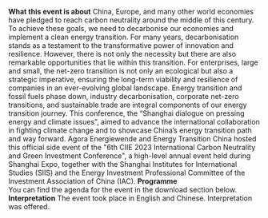 **What this event is about**
China, Europe, and many other world economies have pledged to reach carbon neutrality around the middle of this century. To achieve these goals, we need to decarbonise our economies and implement a clean energy transition.
For many years, decarbonisation stands as a testament to the transformative power of innovation and resilience. However, there is not only the necessity but there are also remarkable opportunities that lie within this transition. For enterprises, large and small, the net-zero transition is not only an ecological but also a strategic imperative, ensuring the long-term viability and resilience of companies in an ever-evolving global landscape.
Energy transition and fossil fuels phase down, industry decarbonisation, corporate net-zero transitions, and sustainable trade are integral components of our energy transition journey. This conference, the “Shanghai dialogue on pressing energy and climate issues”, aimed to advance the international collaboration in fighting climate change and to showcase China’s energy transition path and way forward.
Agora Energiewende and Energy Transition China hosted this official side event of the "6th CIIE 2023 International Carbon Neutrality and Green Investment Conference", a high-level annual event held during Shanghai Expo, together with the Shanghai Institutes for International Studies (SIIS) and the Energy Investment Professional Committee of the Investment Association of China (IAC).
**Programme**  
You can find the agenda for the event in the download section below.
**Interpretation** The event took place in English and Chinese. Interpretation was offered.